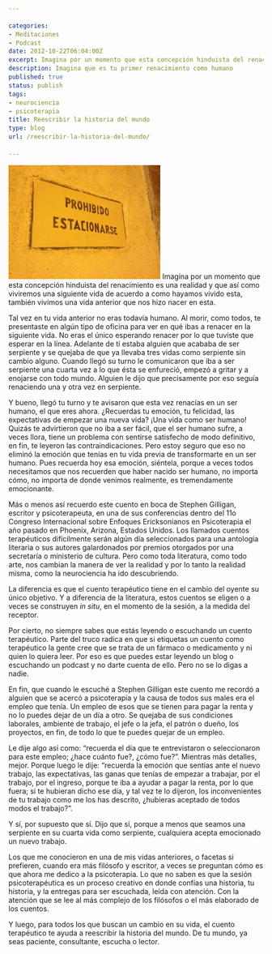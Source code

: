 ```yaml
---

categories:
- Meditaciones
- Podcast
date: 2012-10-22T06:04:00Z
excerpt: Imagina por un momento que esta concepción hinduista del renacimiento es una realidad y que así como viviremos una siguiente vida de acuerdo a como hayamos vivido esta, también vivimos una vida anterior que nos hizo nacer en esta.
description: Imagina que es tu primer renacimiento como humano
published: true
status: publish
tags:
- neurociencia
- psicoterapia
title: Reescribir la historia del mundo
type: blog
url: /reescribir-la-historia-del-mundo/

---
```


<img class="alignright wp-image-656 size-medium" src="/img/ProhibidoEstacionarse-300x225.jpg" alt="ProhibidoEstacionarse" width="300" height="225" />
Imagina por un momento que esta concepción hinduista del renacimiento es una realidad y que así como viviremos una siguiente vida de acuerdo a como hayamos vivido esta, también vivimos una vida anterior que nos hizo nacer en esta.

Tal vez en tu vida anterior no eras todavía humano. Al morir, como todos, te presentaste en algún tipo de oficina para ver en qué ibas a renacer en la siguiente vida. No eras el único esperando renacer por lo que tuviste que esperar en la línea. Adelante de tí estaba alguien que acababa de ser serpiente y se quejaba de que ya llevaba tres vidas como serpiente sin cambio alguno. Cuando llegó su turno le comunicaron que iba a ser serpiente una cuarta vez a lo que ésta se enfureció, empezó a gritar y a enojarse con todo mundo. Alguien le dijo que precisamente por eso seguía renaciendo una y otra vez en serpiente.

Y bueno, llegó tu turno y te avisaron que esta vez renacías en un ser humano, el que eres ahora. ¿Recuerdas tu emoción, tu felicidad, las expectativas de empezar una nueva vida? ¡Una vida como ser humano!
Quizás te advirtieron que no iba a ser fácil, que el ser humano sufre, a veces llora, tiene un problema con sentirse satisfecho de modo definitivo, en fin, te leyeron las contraindicaciones. Pero estoy seguro que eso no eliminó la emoción que tenías en tu vida previa de transformarte en un ser humano. Pues recuerda hoy esa emoción, siéntela, porque a veces todos necesitamos que nos recuerden que haber nacido ser humano, no importa cómo, no importa de donde venimos realmente, es tremendamente emocionante.

Más o menos así recuerdo este cuento en boca de Stephen Gilligan, escritor y psicoterapeuta, en una de sus conferencias dentro del 11o Congreso Internacional sobre Enfoques Ericksonianos en Psicoterapia el año pasado en Phoenix, Arizona, Estados Unidos. Los llamados cuentos terapéuticos difícilmente serán algún día seleccionados para una antología literaria o sus autores galardonados por premios otorgados por una secretaría o ministerio de cultura. Pero como toda literatura, como todo arte, nos cambian la manera de ver la realidad y por lo tanto la realidad misma, como la neurociencia ha ido descubriendo.

La diferencia es que el cuento terapéutico tiene en el cambio del oyente su único objetivo. Y a diferencia de la literatura, estos cuentos se eligen o a veces se construyen <i>in situ</i>, en el momento de la sesión, a la medida del receptor.

Por cierto, no siempre sabes que estás leyendo o escuchando un cuento terapéutico. Parte del truco radica en que si etiquetas un cuento como terapéutico la gente cree que se trata de un fármaco o medicamento y ni quien lo quiera leer. Por eso es que puedes estar leyendo un blog o escuchando un podcast y no darte cuenta de ello. Pero no se lo digas a nadie.

En fin, que cuando le escuché a Stephen Gilligan este cuento me recordó a alguien que se acercó a psicoterapia y la causa de todos sus males era el empleo que tenía. Un empleo de esos que se tienen para pagar la renta y no lo puedes dejar de un día a otro. Se quejaba de sus condiciones laborales, ambiente de trabajo, el jefe o la jefa, el patrón o dueño, los proyectos, en fin, de todo lo que te puedes quejar de un empleo.

Le dije algo así como: “recuerda el día que te entrevistaron o seleccionaron para este empleo; ¿hace cuánto fue?, ¿cómo fue?”. Mientras más detalles, mejor. Porque luego le dije: “recuerda la emoción que sentías ante el nuevo trabajo, las expectativas, las ganas que tenías de empezar a trabajar, por el trabajo, por el ingreso, porque te iba a ayudar a pagar la renta, por lo que fuera; si te hubieran dicho ese día, y tal vez te lo dijeron, los inconvenientes de tu trabajo como me los has descrito, ¿hubieras aceptado de todos modos el trabajo?”.

Y sí, por supuesto que sí. Dijo que sí, porque a menos que seamos una serpiente en su cuarta vida como serpiente, cualquiera acepta emocionado un nuevo trabajo.

Los que me conocieron en una de mis vidas anteriores, o facetas si prefieren, cuando era más filósofo y escritor, a veces se preguntan cómo es que ahora me dedico a la psicoterapia. Lo que no saben es que la sesión psicoterapéutica es un proceso creativo en donde confías una historia, tu historia, y la entregas para ser escuchada, leída con atención. Con la atención que se lee al más complejo de los filósofos o el más elaborado de los cuentos.

Y luego, para todos los que buscan un cambio en su vida, el cuento terapéutico te ayuda a reescribir la historia del mundo. De tu mundo, ya seas paciente, consultante, escucha o lector.
